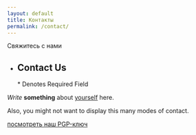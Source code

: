 ```yaml
---
layout: default
title: Контакты
permalink: /contact/
---
```

<p>Свяжитесь с нами</p>


<div id="NhhZEh4E" data-formid="e41575620527i9a" class="_Forms_generate">
<ul>      
  <li>
             <h2>Contact Us</h2>
             <span class="required_notification">* Denotes Required Field</span>
  </li>
 </ul> 
</div>

_Write_ **something** about [yourself](https://www.google.com/search?q=who+am+i) here.

Also, you might not want to display this many modes of contact.

[посмотреть наш PGP-ключ](/pgp)
